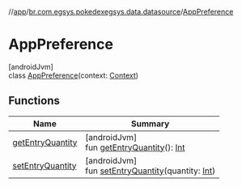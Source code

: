 //[app](../../../index.md)/[br.com.egsys.pokedexegsys.data.datasource](../index.md)/[AppPreference](index.md)

# AppPreference

[androidJvm]\
class [AppPreference](index.md)(context: [Context](https://developer.android.com/reference/kotlin/android/content/Context.html))

## Functions

| Name | Summary |
|---|---|
| [getEntryQuantity](get-entry-quantity.md) | [androidJvm]<br>fun [getEntryQuantity](get-entry-quantity.md)(): [Int](https://kotlinlang.org/api/latest/jvm/stdlib/kotlin/-int/index.html) |
| [setEntryQuantity](set-entry-quantity.md) | [androidJvm]<br>fun [setEntryQuantity](set-entry-quantity.md)(quantity: [Int](https://kotlinlang.org/api/latest/jvm/stdlib/kotlin/-int/index.html)) |
